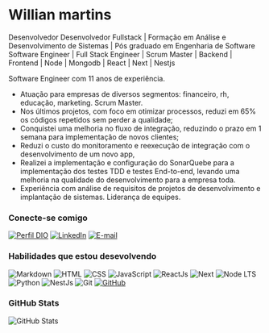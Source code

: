 # Willian martins

Desenvolvedor Desenvolvedor Fullstack | Formação em Análise e Desenvolvimento de Sistemas | Pós graduado em Engenharia de Software
Software Engineer | Full Stack Engineer | Scrum Master | Backend | Frontend | Node | Mongodb | React | Next | Nestjs

Software Engineer com 11 anos de experiência. 
 * Atuação para empresas de diversos segmentos: financeiro, rh, educação, marketing. Scrum Master. 
 * Nos últimos projetos, com foco em otimizar processos, reduzi em 65% os códigos repetidos sem perder a qualidade; 
 * Conquistei uma melhoria no fluxo de integração, reduzindo o prazo em 1 semana para implementação de novos clientes; 
 * Reduzi o custo do monitoramento e reexecução de integração com o desenvolvimento de um novo app, 
 * Realizei a implementação e configuração do SonarQuebe para a implementação dos testes TDD e testes End-to-end, levando uma melhoria na qualidade do desenvolvimento para a empresa toda. 
 * Experiência com análise de requisitos de projetos de desenvolvimento e implantação de sistemas. Liderança de equipes.

 ### Conecte-se comigo

 [![Perfil DIO](https://img.shields.io/badge/-Meu%20Perfil%20na%20DIO-30A3DC?style=for-the-badge)](https://web.dio.me/users/hancharek_87104/)
 [![LinkedIn](https://img.shields.io/badge/LinkedIn-0077B5?style=for-the-badge&logo=linkedin&logoColor=white)](https://www.linkedin.com/in/willianmartinsdeveloper/)
 [![E-mail](https://img.shields.io/badge/-Email-000?style=for-the-badge&logo=microsoft-outlook&logoColor=007BFF)](mailto:hancharek@gmail.com)

### Habilidades que estou desevolvendo

![Markdown](https://img.shields.io/badge/Markdown-000?style=for-the-badge&logo=markdown)
![HTML](https://img.shields.io/badge/HTML-E34F26?style=for-the-badge&logo=html5&logoColor=white)
![CSS](https://img.shields.io/badge/CSS-1572B6?style=for-the-badge&logo=css3&logoColor=white)
![JavaScript](https://img.shields.io/badge/JavaScript-F7DF1E?style=for-the-badge&logo=javascript&logoColor=black)
![ReactJs](https://img.shields.io/badge/-ReactJs-61DAFB?logo=react&logoColor=white&style=for-the-badge)
![Next](https://img.shields.io/badge/next.js-000000?style=for-the-badge&logo=nextdotjs&logoColor=white)
![Node LTS](https://img.shields.io/badge/node.js-339933?style=for-the-badge&logo=Node.js&logoColor=white)
![Python](https://img.shields.io/badge/python-3670A0?style=for-the-badge&logo=python&logoColor=ffdd54)
![NestJs](https://img.shields.io/badge/-NestJs-ea2845?style=flat-square&logo=nestjs&logoColor=white)
![Git](https://img.shields.io/badge/GIT-E44C30?style=for-the-badge&logo=git&logoColor=white)
[![GitHub](https://img.shields.io/badge/GitHub-000?style=for-the-badge&logo=github&logoColor=30A3DC)](https://docs.github.com/)

### GitHub Stats

![GitHub Stats](https://github-readme-stats.vercel.app/api?username=hancharek&theme=transparent&bg_color=0f766e&border_color=30A3DC&show_icons=true&icon_color=30A3DC&title_color=0f4b6e&text_color=cffafe)
